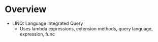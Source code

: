 # Overview

* LINQ: Language Integrated Query
    * Uses lambda expressions, extension methods, query language, expression<t>, func<t>